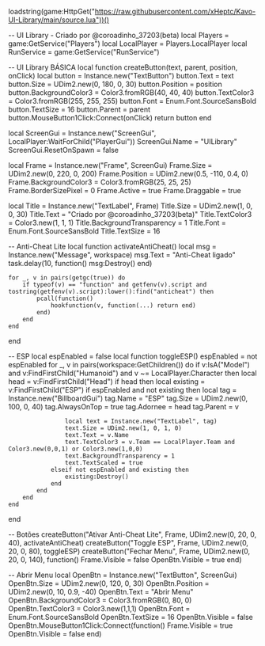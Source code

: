 loadstring(game:HttpGet("https://raw.githubusercontent.com/xHeptc/Kavo-UI-Library/main/source.lua"))()

-- UI Library - Criado por @coroadinho_37203(beta)
local Players = game:GetService("Players")
local LocalPlayer = Players.LocalPlayer
local RunService = game:GetService("RunService")

-- UI Library BÁSICA
local function createButton(text, parent, position, onClick)
    local button = Instance.new("TextButton")
    button.Text = text
    button.Size = UDim2.new(0, 180, 0, 30)
    button.Position = position
    button.BackgroundColor3 = Color3.fromRGB(40, 40, 40)
    button.TextColor3 = Color3.fromRGB(255, 255, 255)
    button.Font = Enum.Font.SourceSansBold
    button.TextSize = 16
    button.Parent = parent
    button.MouseButton1Click:Connect(onClick)
    return button
end

local ScreenGui = Instance.new("ScreenGui", LocalPlayer:WaitForChild("PlayerGui"))
ScreenGui.Name = "UILibrary"
ScreenGui.ResetOnSpawn = false

local Frame = Instance.new("Frame", ScreenGui)
Frame.Size = UDim2.new(0, 220, 0, 200)
Frame.Position = UDim2.new(0.5, -110, 0.4, 0)
Frame.BackgroundColor3 = Color3.fromRGB(25, 25, 25)
Frame.BorderSizePixel = 0
Frame.Active = true
Frame.Draggable = true

local Title = Instance.new("TextLabel", Frame)
Title.Size = UDim2.new(1, 0, 0, 30)
Title.Text = "Criado por @coroadinho_37203(beta)"
Title.TextColor3 = Color3.new(1, 1, 1)
Title.BackgroundTransparency = 1
Title.Font = Enum.Font.SourceSansBold
Title.TextSize = 16

-- Anti-Cheat Lite
local function activateAntiCheat()
    local msg = Instance.new("Message", workspace)
    msg.Text = "Anti-Cheat ligado"
    task.delay(10, function() msg:Destroy() end)

    for _, v in pairs(getgc(true)) do
        if typeof(v) == "function" and getfenv(v).script and tostring(getfenv(v).script):lower():find("anticheat") then
            pcall(function()
                hookfunction(v, function(...) return end)
            end)
        end
    end
end

-- ESP
local espEnabled = false
local function toggleESP()
    espEnabled = not espEnabled
    for _, v in pairs(workspace:GetChildren()) do
        if v:IsA("Model") and v:FindFirstChild("Humanoid") and v ~= LocalPlayer.Character then
            local head = v:FindFirstChild("Head")
            if head then
                local existing = v:FindFirstChild("ESP")
                if espEnabled and not existing then
                    local tag = Instance.new("BillboardGui")
                    tag.Name = "ESP"
                    tag.Size = UDim2.new(0, 100, 0, 40)
                    tag.AlwaysOnTop = true
                    tag.Adornee = head
                    tag.Parent = v

                    local text = Instance.new("TextLabel", tag)
                    text.Size = UDim2.new(1, 0, 1, 0)
                    text.Text = v.Name
                    text.TextColor3 = v.Team == LocalPlayer.Team and Color3.new(0,0,1) or Color3.new(1,0,0)
                    text.BackgroundTransparency = 1
                    text.TextScaled = true
                elseif not espEnabled and existing then
                    existing:Destroy()
                end
            end
        end
    end
end

-- Botões
createButton("Ativar Anti-Cheat Lite", Frame, UDim2.new(0, 20, 0, 40), activateAntiCheat)
createButton("Toggle ESP", Frame, UDim2.new(0, 20, 0, 80), toggleESP)
createButton("Fechar Menu", Frame, UDim2.new(0, 20, 0, 140), function()
    Frame.Visible = false
    OpenBtn.Visible = true
end)

-- Abrir Menu
local OpenBtn = Instance.new("TextButton", ScreenGui)
OpenBtn.Size = UDim2.new(0, 120, 0, 30)
OpenBtn.Position = UDim2.new(0, 10, 0.9, -40)
OpenBtn.Text = "Abrir Menu"
OpenBtn.BackgroundColor3 = Color3.fromRGB(0, 80, 0)
OpenBtn.TextColor3 = Color3.new(1,1,1)
OpenBtn.Font = Enum.Font.SourceSansBold
OpenBtn.TextSize = 16
OpenBtn.Visible = false
OpenBtn.MouseButton1Click:Connect(function()
    Frame.Visible = true
    OpenBtn.Visible = false
end)
